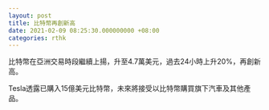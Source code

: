 ```yaml
---
layout: post
title: 比特幣再創新高
date: 2021-02-09 08:25:30.000000000 +08:00
categories: rthk
---
```


比特幣在亞洲交易時段繼續上揚，升至4.7萬美元，過去24小時上升20%，再創新高。

Tesla透露已購入15億美元比特幣，未來將接受以比特幣購買旗下汽車及其他產品。
